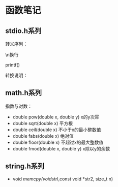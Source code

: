 # 函数笔记

## stdio.h系列

转义序列：

\n换行


printf()

转换说明：



## math.h系列

指数与对数：

* double pow(double x, double y)
    x的y次幂
* double sqrt(double x)
    平方根
* double ceil(double x)
    不小于x的最小整数值
* double fabs(double x)
    绝对值
* double floor(double x)
    不超过x的最大整数值
* double fmod(double x, double y)
    x除以y的余数

## string.h系列

* void *memcpy(void*strl,const void *str2, size_t n)
